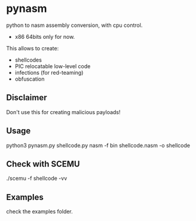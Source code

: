 # pynasm

python to nasm assembly conversion, with cpu control.
- x86 64bits only for now.

This allows to create:
- shellcodes
- PIC relocatable low-level code 
- infections (for red-teaming)
- obfuscation



## Disclaimer

Don't use this for creating malicious payloads!

## Usage

python3 pynasm.py shellcode.py
nasm -f bin shellcode.nasm -o shellcode 

## Check with SCEMU

./scemu -f shellcode -vv

## Examples

check the examples folder.
